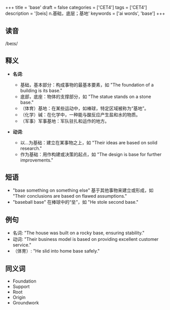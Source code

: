 +++
title = 'base'
draft = false
categories = ['CET4']
tags = ['CET4']
description = '[beis] n.基础，底层；基地'
keywords = ['ai words', 'base']
+++

## 读音
/beɪs/

## 释义
- **名词**:
   - 基础，基本部分：构成事物的最基本要素，如 "The foundation of a building is its base."
   - 底部，底座：物体的支撑部分，如 "The statue stands on a stone base."
   - （体育）基地：在某些运动中，如棒球，特定区域被称为“基地”。
   - （化学）碱：在化学中，一种能与酸反应产生盐和水的物质。
   - （军事）军事基地：军队驻扎和运作的地方。

- **动词**:
   - 以...为基础：建立在某事物之上，如 "Their ideas are based on solid research."
   - 作为基础：用作构建或决策的起点，如 "The design is base for further improvements."

## 短语
- "base something on something else" 基于其他事物来建立或形成，如 "Their conclusions are based on flawed assumptions."
- "baseball base" 在棒球中的“垒”，如 "He stole second base."

## 例句
- 名词: "The house was built on a rocky base, ensuring stability."
- 动词: "Their business model is based on providing excellent customer service."
- （体育）: "He slid into home base safely."

## 同义词
- Foundation
- Support
- Root
- Origin
- Groundwork
